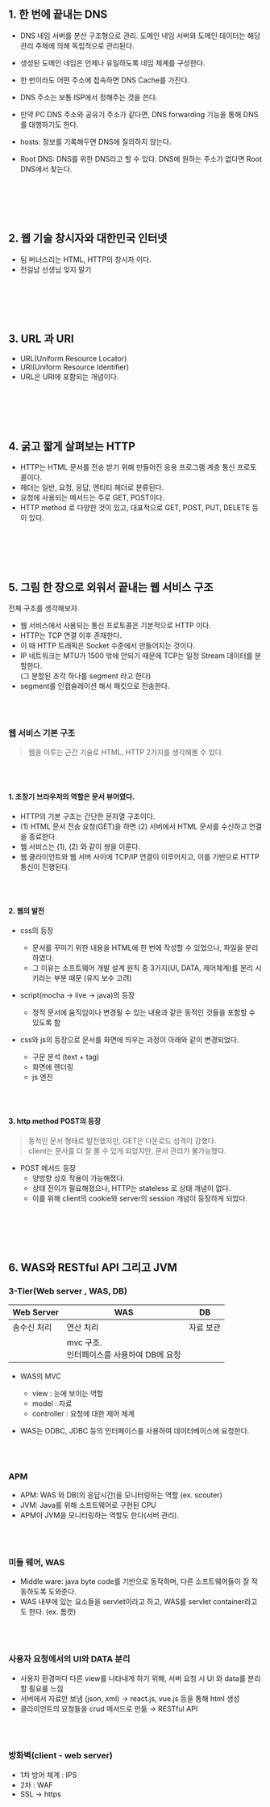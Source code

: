 ## 1. 한 번에 끝내는 DNS

* DNS 네임 서버를 분산 구조형으로 관리. 도메인 네임 서버와 도메인 데이터는 해당 관리 주체에 의해 독립적으로 관리된다.  
* 생성된 도메인 네임은 언제나 유일하도록 네임 체계를 구성한다.

* 한 번이라도 어떤 주소에 접속하면 DNS Cache를 가진다.
* DNS 주소는 보통 ISP에서 정해주는 것을 쓴다.
* 만약 PC DNS 주소와 공유기 주소가 같다면, DNS forwarding 기능을 통해 DNS를 대행하기도 한다.  
* hosts: 정보를 기록해두면 DNS에 질의하지 않는다.
* Root DNS: DNS를 위한 DNS라고 할 수 있다. DNS에 원하는 주소가 없다면 Root DNS에서 찾는다.

<br><br><br><br>


## 2. 웹 기술 창시자와 대한민국 인터넷
* 팀 버너스리는 HTML, HTTP의 창시자 이다.
* 전길남 선생님 잊지 말기

<br><br><br><br>


## 3. URL 과 URI
* URL(Uniform Resource Locator)
* URI(Uniform Resource Identifier)
* URL은 URI에 포함되는 개념이다.

<br><br><br><br>


## 4. 굵고 짧게 살펴보는 HTTP
* HTTP는 HTML 문서를 전송 받기 위해 만들어진 응용 프로그램 계층 통신 프로토콜이다.  
* 헤더는 일반, 요청, 응답, 엔티티 헤더로 분류된다.  
* 요청에 사용되는 메서드는 주로 GET, POST이다.  
* HTTP method 로 다양한 것이 있고, 대표적으로 GET, POST, PUT, DELETE 등이 있다.  

<br><br><br><br>


## 5. 그림 한 장으로 외워서 끝내는 웹 서비스 구조

전체 구조를 생각해보자.

* 웹 서비스에서 사용되는 통신 프로토콜은 기본적으로 HTTP 이다.
* HTTP는 TCP 연결 이후 존재한다.
* 이 때 HTTP 트래픽은 Socket 수준에서 만들어지는 것이다.
* IP 네트워크는 MTU가 1500 밖에 안되기 때문에 TCP는 일정 Stream 데이터를 분할한다.  
  (그 분할된 조각 하나를 segment 라고 한다)
* segment를 인캡슐레이션 해서 패킷으로 전송한다.

<br><br>

### 웹 서비스 기본 구조

> 웹을 이루는 근간 기술로 HTML, HTTP 2가지를 생각해볼 수 있다.

<br><br>

#### 1. 초창기 브라우저의 역할은 문서 뷰어였다.

* HTTP의 기본 구조는 간단한 문자열 구조이다.
* (1) HTML 문서 전송 요청(GET)을 하면 (2) 서버에서 HTML 문서를 수신하고 연결을 종료한다.
* 웹 서비스는 (1), (2) 와 같이 쌍을 이룬다.
* 웹 클라이언트와 웹 서버 사이에 TCP/IP 연결이 이루어지고, 이를 기반으로 HTTP 통신이 진행된다.

<br><br>

#### 2. 웹의 발전

* css의 등장
    * 문서를 꾸미기 위한 내용을 HTML에 한 번에 작성할 수 있었으나, 파일을 분리하였다.
    * 그 이유는 소프트웨어 개발 설계 원칙 중 3가지(UI, DATA, 제어체계)를 분리 시키라는 부분 때문 (유지 보수 고려)


* script(mocha → live → java)의 등장
    * 정적 문서에 움직임이나 변경될 수 있는 내용과 같은 동적인 것들을 포함할 수 있도록 함


* css와 js의 등장으로 문서를 화면에 띄우는 과정이 아래와 같이 변경되었다.
    * 구문 분석 (text + tag)
    * 화면에 렌더링
    * js 엔진

<br><br>

#### 3. http method POST의 등장

> 동적인 문서 형태로 발전했지만, GET은 다운로드 성격이 강했다.  
> client는 문서를 더 잘 볼 수 있게 되었지만, 문서 관리가 불가능했다.

* POST 메서드 등장
    * 양방향 상호 작용이 가능해졌다.
    * 상태 전이가 필요해졌으나, HTTP는 stateless 로 상태 개념이 없다.
    * 이를 위해 client의 cookie와 server의 session 개념이 등장하게 되었다.



<br><br><br><br>

## 6. WAS와 RESTful API 그리고 JVM

### 3-Tier(Web server , WAS, DB)

| Web Server | WAS                              | DB    |
|------------|----------------------------------|-------|
| 송수신 처리     | 연산 처리                            | 자료 보관 | 
|            | mvc 구조. <br/> 인터페이스를 사용하여 DB에 요청 |      |

* WAS의 MVC
  * view : 눈에 보이는 역할
  * model : 자료
  * controller : 요청에 대한 제어 체계


* WAS는 ODBC, JDBC 등의 인터페이스를 사용하여 데이터베이스에 요청한다.  

<br><br>

### APM
* APM: WAS 와 DB(의 응답시간)을 모니터링하는 역할 (ex. scouter)
* JVM: Java를 위해 소프트웨어로 구현된 CPU
* APM이 JVM을 모니터링하는 역할도 한다(서버 관리).

<br><br>

### 미들 웨어, WAS
* Middle ware: java byte code를 기반으로 동작하며, 다른 소프트웨어들이 잘 작동하도록 도와준다. 
* WAS 내부에 있는 요소들을 servlet이라고 하고, WAS를 servlet container라고도 한다. (ex. 톰캣)

<br><br>

### 사용자 요청에서의 UI와 DATA 분리
* 사용자 환경마다 다른 view를 나타내게 하기 위해, 서버 요청 시 UI 와 data를 분리할 필요를 느낌   
* 서버에서 자료만 보냄 (json, xml) → react.js, vue.js 등을 통해 html 생성
* 클라이언트의 요청들을 crud 메서드로 만듦 → RESTful API

<br><br>

### 방화벽(client - web server)
* 1차 방어 체계 : IPS 
* 2차 : WAF 
* SSL → https
